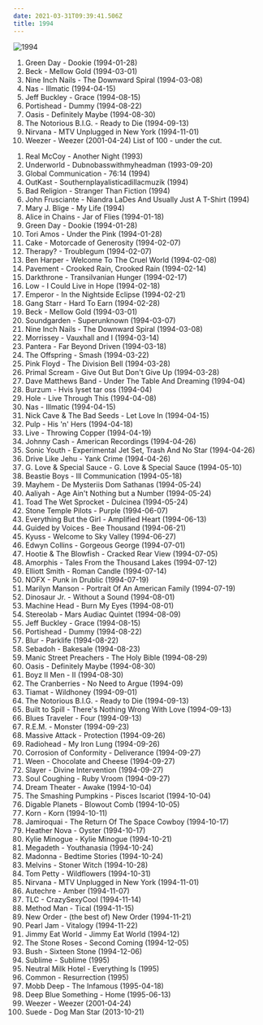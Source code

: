 ```yaml
---
date: 2021-03-31T09:39:41.506Z
title: 1994
---
```

![1994](http://coverartarchive.org/release/87888070-1b25-4830-aebc-dee490058b74/2550628489-250.jpg)
1. Green Day - Dookie (1994-01-28)
2. Beck - Mellow Gold (1994-03-01)
3. Nine Inch Nails - The Downward Spiral (1994-03-08)
4. Nas - Illmatic (1994-04-15)
5. Jeff Buckley - Grace (1994-08-15)
6. Portishead - Dummy (1994-08-22)
7. Oasis - Definitely Maybe (1994-08-30)
8. The Notorious B.I.G. - Ready to Die (1994-09-13)
9. Nirvana - MTV Unplugged in New York (1994-11-01)
10. Weezer - Weezer (2001-04-24)
List of 100 - under the cut.
<!-- more -->
1. Real McCoy - Another Night (1993)
2. Underworld - Dubnobasswithmyheadman (1993-09-20)
3. Global Communication - 76:14 (1994)
4. OutKast - Southernplayalisticadillacmuzik (1994)
5. Bad Religion - Stranger Than Fiction (1994)
6. John Frusciante - Niandra LaDes And Usually Just A T-Shirt (1994)
7. Mary J. Blige - My Life (1994)
8. Alice in Chains - Jar of Flies (1994-01-18)
9. Green Day - Dookie (1994-01-28)
10. Tori Amos - Under the Pink (1994-01-28)
11. Cake - Motorcade of Generosity (1994-02-07)
12. Therapy? - Troublegum (1994-02-07)
13. Ben Harper - Welcome To The Cruel World (1994-02-08)
14. Pavement - Crooked Rain, Crooked Rain (1994-02-14)
15. Darkthrone - Transilvanian Hunger (1994-02-17)
16. Low - I Could Live in Hope (1994-02-18)
17. Emperor - In the Nightside Eclipse (1994-02-21)
18. Gang Starr - Hard To Earn (1994-02-28)
19. Beck - Mellow Gold (1994-03-01)
20. Soundgarden - Superunknown (1994-03-07)
21. Nine Inch Nails - The Downward Spiral (1994-03-08)
22. Morrissey - Vauxhall and I (1994-03-14)
23. Pantera - Far Beyond Driven (1994-03-18)
24. The Offspring - Smash (1994-03-22)
25. Pink Floyd - The Division Bell (1994-03-28)
26. Primal Scream - Give Out But Don't Give Up (1994-03-28)
27. Dave Matthews Band - Under The Table And Dreaming (1994-04)
28. Burzum - Hvis lyset tar oss (1994-04)
29. Hole - Live Through This (1994-04-08)
30. Nas - Illmatic (1994-04-15)
31. Nick Cave & The Bad Seeds - Let Love In (1994-04-15)
32. Pulp - His 'n' Hers (1994-04-18)
33. Live - Throwing Copper (1994-04-19)
34. Johnny Cash - American Recordings (1994-04-26)
35. Sonic Youth - Experimental Jet Set, Trash And No Star (1994-04-26)
36. Drive Like Jehu - Yank Crime (1994-04-26)
37. G. Love & Special Sauce - G. Love & Special Sauce (1994-05-10)
38. Beastie Boys - Ill Communication (1994-05-18)
39. Mayhem - De Mysteriis Dom Sathanas (1994-05-24)
40. Aaliyah - Age Ain't Nothing but a Number (1994-05-24)
41. Toad The Wet Sprocket - Dulcinea (1994-05-24)
42. Stone Temple Pilots - Purple (1994-06-07)
43. Everything But the Girl - Amplified Heart (1994-06-13)
44. Guided by Voices - Bee Thousand (1994-06-21)
45. Kyuss - Welcome to Sky Valley (1994-06-27)
46. Edwyn Collins - Gorgeous George (1994-07-01)
47. Hootie & The Blowfish - Cracked Rear View (1994-07-05)
48. Amorphis - Tales From the Thousand Lakes (1994-07-12)
49. Elliott Smith - Roman Candle (1994-07-14)
50. NOFX - Punk in Drublic (1994-07-19)
51. Marilyn Manson - Portrait Of An American Family (1994-07-19)
52. Dinosaur Jr. - Without a Sound (1994-08-01)
53. Machine Head - Burn My Eyes (1994-08-01)
54. Stereolab - Mars Audiac Quintet (1994-08-09)
55. Jeff Buckley - Grace (1994-08-15)
56. Portishead - Dummy (1994-08-22)
57. Blur - Parklife (1994-08-22)
58. Sebadoh - Bakesale (1994-08-23)
59. Manic Street Preachers - The Holy Bible (1994-08-29)
60. Oasis - Definitely Maybe (1994-08-30)
61. Boyz II Men - II (1994-08-30)
62. The Cranberries - No Need to Argue (1994-09)
63. Tiamat - Wildhoney (1994-09-01)
64. The Notorious B.I.G. - Ready to Die (1994-09-13)
65. Built to Spill - There's Nothing Wrong With Love (1994-09-13)
66. Blues Traveler - Four (1994-09-13)
67. R.E.M. - Monster (1994-09-23)
68. Massive Attack - Protection (1994-09-26)
69. Radiohead - My Iron Lung (1994-09-26)
70. Corrosion of Conformity - Deliverance (1994-09-27)
71. Ween - Chocolate and Cheese (1994-09-27)
72. Slayer - Divine Intervention (1994-09-27)
73. Soul Coughing - Ruby Vroom (1994-09-27)
74. Dream Theater - Awake (1994-10-04)
75. The Smashing Pumpkins - Pisces Iscariot (1994-10-04)
76. Digable Planets - Blowout Comb (1994-10-05)
77. Korn - Korn (1994-10-11)
78. Jamiroquai - The Return Of The Space Cowboy (1994-10-17)
79. Heather Nova - Oyster (1994-10-17)
80. Kylie Minogue - Kylie Minogue (1994-10-21)
81. Megadeth - Youthanasia (1994-10-24)
82. Madonna - Bedtime Stories (1994-10-24)
83. Melvins - Stoner Witch (1994-10-28)
84. Tom Petty - Wildflowers (1994-10-31)
85. Nirvana - MTV Unplugged in New York (1994-11-01)
86. Autechre - Amber (1994-11-07)
87. TLC - CrazySexyCool (1994-11-14)
88. Method Man - Tical (1994-11-15)
89. New Order - (the best of) New Order (1994-11-21)
90. Pearl Jam - Vitalogy (1994-11-22)
91. Jimmy Eat World - Jimmy Eat World (1994-12)
92. The Stone Roses - Second Coming (1994-12-05)
93. Bush - Sixteen Stone (1994-12-06)
94. Sublime - Sublime (1995)
95. Neutral Milk Hotel - Everything Is (1995)
96. Common - Resurrection (1995)
97. Mobb Deep - The Infamous (1995-04-18)
98. Deep Blue Something - Home (1995-06-13)
99. Weezer - Weezer (2001-04-24)
100. Suede - Dog Man Star (2013-10-21)
